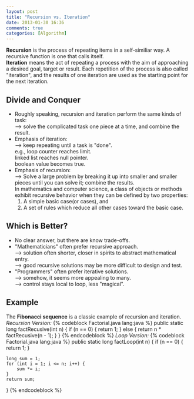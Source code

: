 ```yaml
---
layout: post
title: "Recursion vs. Iteration"
date: 2013-01-30 16:36
comments: true
categories: [Algorithm]
---
```


**Recursion** is the process of repeating items in a self-similiar way. A recursive function is one that calls itself.  
**Iteration** means the act of repeating a process with the aim of approaching a desired goal, target or result. Each repetition of the process is also called "iteration", and the results of one iteration are used as the starting point for the next iteration.
<!-- more -->

Divide and Conquer
-------------------------
* Roughly speaking, recursion and iteration perform the same kinds of task:  
    --> solve the complicated task one piece at a time, and combine the result.
* Emphasis of iteration:  
    --> keep repeating until a task is "done".  
    e.g., loop counter reaches limit.  
    linked list reaches null pointer.  
    boolean value becomes true.
* Emphasis of recursion:  
    --> Solve a large problem by breaking it up into smaller and smaller pieces until you can solve it; combine the results.  
    In mathematics and computer science, a class of objects or methods exhibit recursive behavior when they can be defined by two properties:  
    1. A simple basic case(or cases), and  
    2. A set of rules which reduce all other cases toward the basic case.

Which is Better?
------------------------
* No clear answer, but there are know trade-offs.   
* "Mathematicians" often prefer recursive approach.  
    --> solution often shorter, closer in spirits to abstract mathematical entry.  
    --> good recursive solutions may be more difficult to design and test.  
* "Programmers" often prefer iterative solutions.  
    --> somehow, it seems more appealing to many.  
    --> control stays local to loop, less "magical".  

Example
-----------------------
The **Fibonacci sequence** is a classic example of recursion and iteration.  
*Recursion Version:*
{% codeblock Factorial.java lang:java %}
public static long factRecusive(int n) {
    if (n == 0) {
        return 1;
    } else {
        return n * factRecusive(n - 1);
    }
}
{% endcodeblock %}
*Loop Version:*
{% codeblock Factorial.java lang:java %}
public static long factLoop(int n) {
    if (n == 0) {
        return 1;
    }

    long sum = 1;
    for (int i = 1; i <= n; i++) {
        sum *= i;
    }
    return sum;
}
{% endcodeblock %}
